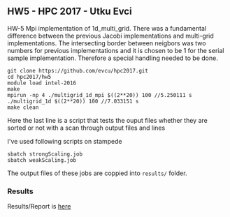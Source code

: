 ## HW5 - HPC 2017 - Utku Evci
HW-5 Mpi implementation of 1d_multi_grid. There was a fundamental difference between the previous Jacobi implementations and multi-grid implementations. The intersecting border between neigbors was two numbers for previous implementations and it is chosen to be 1 for the serial sample implementation. Therefore a special handling needed to be done.
```
git clone https://github.com/evcu/hpc2017.git
cd hpc2017/hw5
module load intel-2016
make
mpirun -np 4 ./multigrid_1d_mpi $((2**20)) 100 //5.250111 s
./multigrid_1d $((2**20)) 100 //7.033151 s
make clean
```

Here the last line is a script that tests the ouput files whether they are sorted or not with a scan through output files and lines

I've used following scripts on stampede
```
sbatch strongScaling.job
sbatch weakScaling.job
```

The output files of these jobs are coppied into `results/` folder.

### Results
Results/Report is [here](https://github.com/evcu/hpc2017-hw5/blob/master/results/Results.ipynb)
